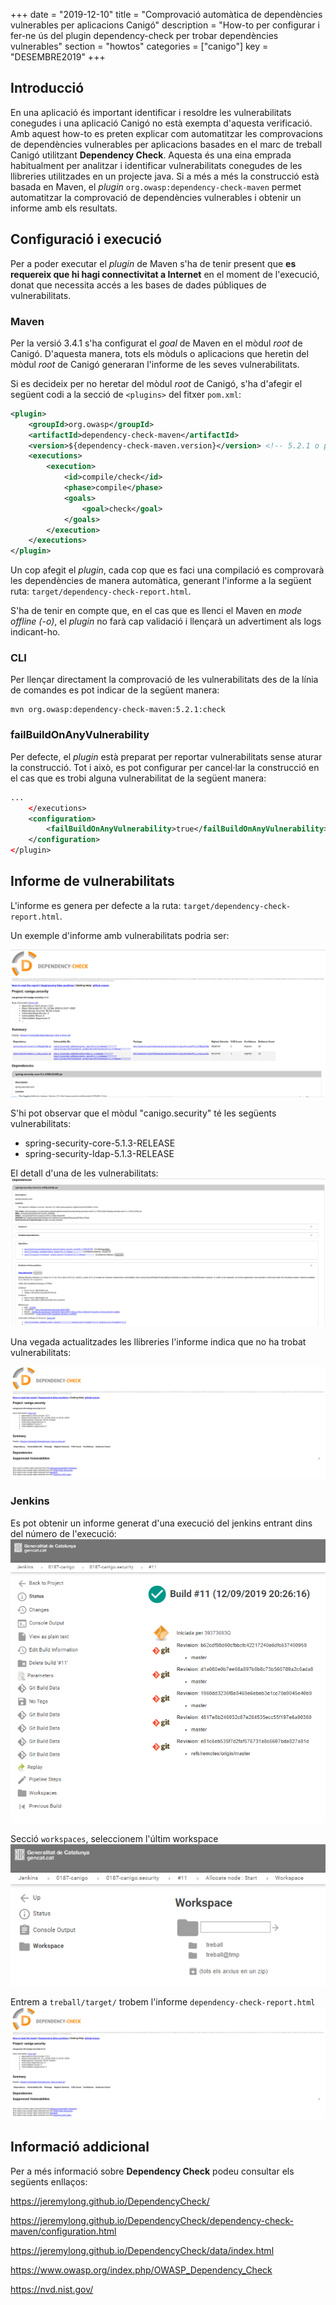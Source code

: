 +++
date        = "2019-12-10"
title       = "Comprovació automàtica de dependències vulnerables per aplicacions Canigó"
description = "How-to per configurar i fer-ne ús del plugin dependency-check per trobar dependències vulnerables"
section     = "howtos"
categories  = ["canigo"]
key         = "DESEMBRE2019"
+++

## Introducció

En una aplicació és important identificar i resoldre les vulnerabilitats conegudes i una aplicació Canigó no està exempta d'aquesta verificació. Amb aquest how-to es preten explicar com automatitzar les comprovacions de dependències vulnerables per aplicacions basades en el marc de treball Canigó utilitzant **Dependency Check**. Aquesta és una eina emprada habitualment per analitzar i identificar vulnerabilitats conegudes de les llibreries utilitzades en un projecte java. Si a més a més la construcció està basada en Maven, el _plugin_ `org.owasp:dependency-check-maven` permet automatitzar la comprovació de dependències vulnerables i obtenir un informe amb els resultats.

## Configuració i execució

Per a poder executar el _plugin_ de Maven s'ha de tenir present que **es requereix que hi hagi connectivitat a Internet** en el moment de l'execució, donat que necessita accés a les bases de dades públiques de vulnerabilitats.

### Maven

Per la versió 3.4.1 s'ha configurat el _goal_ de Maven en el mòdul _root_ de Canigó. D'aquesta manera, tots els mòduls o aplicacions que heretin del mòdul _root_ de Canigó generaran l'informe de les seves vulnerabilitats.

Si es decideix per no heretar del mòdul _root_ de Canigó, s'ha d'afegir el següent codi a la secció de `<plugins>` del fitxer `pom.xml`:

```xml
<plugin>
    <groupId>org.owasp</groupId>
    <artifactId>dependency-check-maven</artifactId>
    <version>${dependency-check-maven.version}</version> <!-- 5.2.1 o posterior -->
    <executions>
        <execution>
            <id>compile/check</id>
            <phase>compile</phase>
            <goals>
                <goal>check</goal>
            </goals>
        </execution>
    </executions>
</plugin>
```

Un cop afegit el _plugin_, cada cop que es faci una compilació es comprovarà les dependències de manera automàtica, generant l'informe a la següent ruta: `target/dependency-check-report.html`.

S'ha de tenir en compte que, en el cas que es llenci el Maven en *mode offline (-o)*, el _plugin_ no farà cap validació i llençarà un advertiment als logs indicant-ho.

### CLI

Per llençar directament la comprovació de les vulnerabilitats des de la línia de comandes es pot indicar de la següent manera:

```
mvn org.owasp:dependency-check-maven:5.2.1:check
```

### failBuildOnAnyVulnerability

Per defecte, el _plugin_ està preparat per reportar vulnerabilitats sense aturar la construcció. Tot i això, es pot configurar per cancel·lar la construcció en el cas que es trobi alguna vulnerabilitat de la següent manera:

```xml
...
    </executions>
    <configuration>
        <failBuildOnAnyVulnerability>true</failBuildOnAnyVulnerability>
    </configuration>
</plugin>
```

## Informe de vulnerabilitats

L'informe es genera per defecte a la ruta: `target/dependency-check-report.html`.

Un exemple d'informe amb vulnerabilitats podria ser:

![Exemple informe vulnerabilitats](/images/news/2019-09-12-Actualitzacio_moduls_Canigo_Dependency_check_vulnerabilities-report.png)

S'hi pot observar que el mòdul "canigo.security" té les següents vulnerabilitats:

- spring-security-core-5.1.3-RELEASE
- spring-security-ldap-5.1.3-RELEASE

El detall d'una de les vulnerabilitats:
![Exemple detall informe vulnerabilitats](/images/news/2019-09-12-Actualitzacio_moduls_Canigo_Dependency_check_vulnerabilities-report-detail.png)

Una vegada actualitzades les llibreries l'informe indica que no ha trobat vulnerabilitats:

![Exemple després actualització informe vulnerabilitats](/images/news/2019-09-12-Actualitzacio_moduls_Canigo_Dependency_check_vulnerabilities-report-after.png)

### Jenkins

Es pot obtenir un informe generat d'una execució del jenkins entrant dins del número de l'execució:
![Exemple build jenkins](/images/news/2019-08-13-Dependency_check_jenkins_build_11_security.png)

Secció `workspaces`, seleccionem l'últim workspace
![Exemple workspace jenkins](/images/news/2019-08-13-Dependency_check_jenkins_workspace.png)

Entrem a `treball/target/` trobem l'informe `dependency-check-report.html`
![Exemple execució jenkins informe vulnerabilitats](/images/news/2019-09-12-Actualitzacio_moduls_Canigo_Dependency_check_vulnerabilities-report-after.png)


## Informació addicional
Per a més informació sobre **Dependency Check** podeu consultar els següents enllaços:

https://jeremylong.github.io/DependencyCheck/

https://jeremylong.github.io/DependencyCheck/dependency-check-maven/configuration.html

https://jeremylong.github.io/DependencyCheck/data/index.html

https://www.owasp.org/index.php/OWASP_Dependency_Check

https://nvd.nist.gov/
